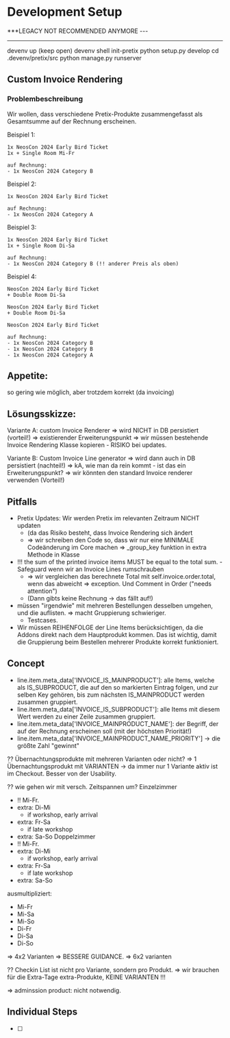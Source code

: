# Development Setup

***LEGACY  NOT RECOMMENDED ANYMORE ---

--------------

devenv up
   (keep open)
devenv shell
   init-pretix
   python setup.py develop
   cd .devenv/pretix/src
   python manage.py runserver


## Custom Invoice Rendering

### Problembeschreibung

Wir wollen, dass verschiedene Pretix-Produkte zusammengefasst als Gesamtsumme auf der
Rechnung erscheinen.

Beispiel 1:

```
1x NeosCon 2024 Early Bird Ticket
1x + Single Room Mi-Fr

auf Rechnung:
- 1x NeosCon 2024 Category B
```

Beispiel 2:

```
1x NeosCon 2024 Early Bird Ticket

auf Rechnung:
- 1x NeosCon 2024 Category A
```

Beispiel 3:

```
1x NeosCon 2024 Early Bird Ticket
1x + Single Room Di-Sa

auf Rechnung:
- 1x NeosCon 2024 Category B (!! anderer Preis als oben)
```

Beispiel 4:

```
NeosCon 2024 Early Bird Ticket
+ Double Room Di-Sa

NeosCon 2024 Early Bird Ticket
+ Double Room Di-Sa

NeosCon 2024 Early Bird Ticket

auf Rechnung:
- 1x NeosCon 2024 Category B
- 1x NeosCon 2024 Category B
- 1x NeosCon 2024 Category A
```

## Appetite:

so gering wie möglich, aber trotzdem korrekt (da invoicing)

## Lösungsskizze:

Variante A: custom Invoice Renderer
=> wird NICHT in DB persistiert (vorteil!)
=> existierender Erweiterungspunkt
=> wir müssen bestehende Invoice Rendering Klasse kopieren - RISIKO bei updates.

Variante B: Custom Invoice Line generator
=> wird dann auch in DB persistiert (nachteil!)
=> kA, wie man da rein kommt - ist das ein Erweiterungspunkt?
=> wir könnten den standard Invoice renderer verwenden (Vorteil!)

## Pitfalls

- Pretix Updates: Wir werden Pretix im relevanten Zeitraum NICHT updaten
  - (da das Risiko besteht, dass Invoice Rendering sich ändert
  - => wir schreiben den Code so, dass wir nur eine MINIMALE Codeänderung im Core machen => _group_key funktion in extra
       Methode in Klasse
- !!! the sum of the printed invoice items MUST be equal to the total sum. - Safeguard wenn wir an Invoice Lines rumschrauben
  - => wir vergleichen das berechnete Total mit self.invoice.order.total, wenn das abweicht => exception. Und Comment in Order ("needs attention")
  - (Dann gibts keine Rechnung -> das fällt auf!)
- müssen "irgendwie" mit mehreren Bestellungen desselben umgehen, und die auflisten. => macht Gruppierung schwieriger.
  - Testcases.
- Wir müssen REIHENFOLGE der Line Items berücksichtigen, da die Addons direkt nach dem Hauptprodukt kommen. Das ist wichtig,
  damit die Gruppierung beim Bestellen mehrerer Produkte korrekt funktioniert.  

## Concept

- line.item.meta_data['INVOICE_IS_MAINPRODUCT']: alle Items, welche als IS_SUBPRODUCT, die auf den so markierten Eintrag folgen, und zur selben Key gehören,
  bis zum nächsten IS_MAINPRODUCT werden zusammen gruppiert.
- line.item.meta_data['INVOICE_IS_SUBPRODUCT']: alle Items mit diesem Wert werden zu einer Zeile zusammen gruppiert.
- line.item.meta_data['INVOICE_MAINPRODUCT_NAME']: der Begriff, der auf der Rechnung erscheinen soll (mit der höchsten Priorität!)
- line.item.meta_data['INVOICE_MAINPRODUCT_NAME_PRIORITY'] -> die größte Zahl "gewinnt"

?? Übernachtungsprodukte mit mehreren Varianten oder nicht?
=> 1 Übernachtungsprodukt mit VARIANTEN -> da immer nur 1 Variante aktiv ist im Checkout. Besser von der Usability.

?? wie gehen wir mit versch. Zeitspannen um?
Einzelzimmer
  - !! Mi-Fr.
  - extra: Di-Mi
    - if workshop, early arrival
  - extra: Fr-Sa
    - if late workshop
  - extra: Sa-So
Doppelzimmer
  - !! Mi-Fr.
  - extra: Di-Mi
    - if workshop, early arrival
  - extra: Fr-Sa
    - if late workshop
  - extra: Sa-So

ausmultipliziert:
  - Mi-Fr
  - Mi-Sa
  - Mi-So
  - Di-Fr
  - Di-Sa
  - Di-So

=> 4x2 Varianten => BESSERE GUIDANCE.
=> 6x2 varianten

?? Checkin List ist nicht pro Variante, sondern pro Produkt.
=> wir brauchen für die Extra-Tage extra-Produkte, KEINE VARIANTEN !!!

=> adminssion product: nicht notwendig.

## Individual Steps

- [ ]